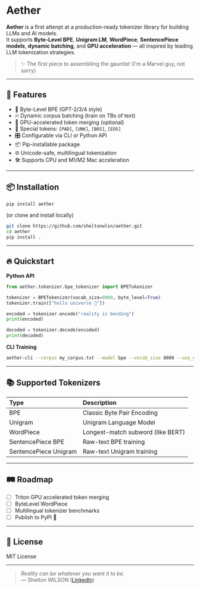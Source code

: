 # Aether

**Aether** is a first attenpt at a production-ready tokenizer library for building LLMs and AI models.  
It supports **Byte-Level BPE**, **Unigram LM**, **WordPiece**, **SentencePiece models**, **dynamic batching**, and **GPU acceleration** — all inspired by leading LLM tokenization strategies.

> ✨ The first piece to assembliing the gauntlet (I'm a Marvel guy, not sorry)

---

## 🚀 Features

- 🧠 Byte-Level BPE (GPT-2/3/4 style)
- 🔥 Dynamic corpus batching (train on TBs of text)
- 🚀 GPU-accelerated token merging (optional)
- 🧩 Special tokens: `[PAD]`, `[UNK]`, `[BOS]`, `[EOS]`
- 🎛 Configurable via CLI or Python API
- 📦 Pip-installable package
- 🌐 Unicode-safe, multilingual tokenization
- 🛠 Supports CPU and M1/M2 Mac acceleration

---

## 📦 Installation

```bash
pip install aether
```

(or clone and install locally)

```bash
git clone https://github.com/sheltonwlsn/aether.git
cd aether
pip install .
```

---

## 🔥 Quickstart

**Python API**

```python
from aether.tokenizer.bpe_tokenizer import BPETokenizer

tokenizer = BPETokenizer(vocab_size=8000, byte_level=True)
tokenizer.train(["hello universe 🌌"])

encoded = tokenizer.encode("reality is bending")
print(encoded)

decoded = tokenizer.decode(encoded)
print(decoded)
```

**CLI Training**

```bash
aether-cli --corpus my_corpus.txt --model bpe --vocab_size 8000 --use_gpu
```

---

## 📚 Supported Tokenizers

| Type | Description |
|:---|:---|
| BPE | Classic Byte Pair Encoding |
| Unigram | Unigram Language Model |
| WordPiece | Longest-match subword (like BERT) |
| SentencePiece BPE | Raw-text BPE training |
| SentencePiece Unigram | Raw-text Unigram training |

---

## 🛤 Roadmap

- [ ] Triton GPU accelerated token merging
- [ ] ByteLevel WordPiece
- [ ] Multilingual tokenizer benchmarks
- [ ] Publish to PyPI 🎯

---

## 🤝 License

MIT License

---

> _Reality can be whatever you want it to be._  
> — Shelton WILSON ([LinkedIn](https://www.linkedin.com/in/sheltonwilson/))
